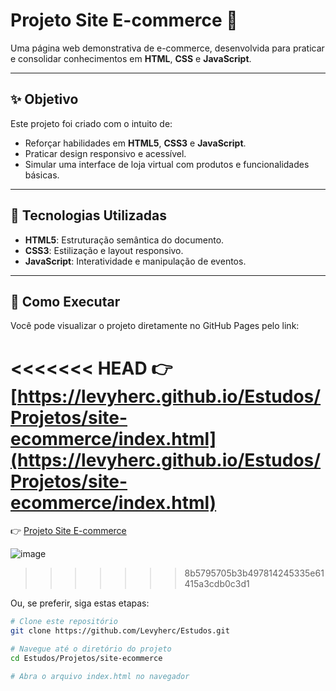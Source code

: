 # Projeto Site E-commerce 🛒

Uma página web demonstrativa de e-commerce, desenvolvida para praticar e consolidar conhecimentos em **HTML**, **CSS** e **JavaScript**.

---

## ✨ Objetivo

Este projeto foi criado com o intuito de:

- Reforçar habilidades em **HTML5**, **CSS3** e **JavaScript**.
- Praticar design responsivo e acessível.
- Simular uma interface de loja virtual com produtos e funcionalidades básicas.

---

## 🧰 Tecnologias Utilizadas

- **HTML5**: Estruturação semântica do documento.
- **CSS3**: Estilização e layout responsivo.
- **JavaScript**: Interatividade e manipulação de eventos.

---

## 🚀 Como Executar

Você pode visualizar o projeto diretamente no GitHub Pages pelo link:

<<<<<<< HEAD
👉 [https://levyherc.github.io/Estudos/Projetos/site-ecommerce/index.html](https://levyherc.github.io/Estudos/Projetos/site-ecommerce/index.html)
=======
👉 [Projeto Site E-commerce](https://levyherc.github.io/Estudos/Projetos/site-ecommerce/index.html)

![image](https://github.com/user-attachments/assets/6cd403bc-2a96-4cd6-ba69-58fa2f395de7)

>>>>>>> 8b5795705b3b497814245335e61415a3cdb0c3d1

Ou, se preferir, siga estas etapas:

```bash
# Clone este repositório
git clone https://github.com/Levyherc/Estudos.git

# Navegue até o diretório do projeto
cd Estudos/Projetos/site-ecommerce

# Abra o arquivo index.html no navegador
